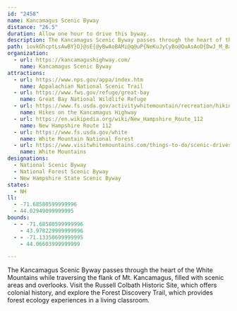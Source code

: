 ```yaml
---
id: "2458"
name: Kancamagus Scenic Byway
distance: "26.5"
duration: Allow one hour to drive this byway.
description: The Kancamagus Scenic Byway passes through the heart of the White Mountains while traversing the flank of Mt. Kancamagus, filled with scenic areas and overlooks. Visit the Russell Colbath Historic Site, which offers colonial history, and explore the Forest Discovery Trail, which provides forest ecology experiences in a living classroom.
path: iovkGhcptLsAwBY}D}@sE{@yBwAoBAMi@q@uP{NeKuJyCyBo@QuAsAoD{DwJ_M_BaBqJmL}I}JkPwSqAkCw@gBgAeFw@mBiBkDgGqH_AwAs@sAi@_Be@yAk@{Cc@{IM_B[qB{FyVy@yEe@sAwB{IeB_G}A{LcE_XcEaTsBgLi@{DK_AMgELaCr@wGJiDIsDi@eFy@}Cs@_BsBqD{AoB{FwFy@uAk@eB]mBOwB?iIKwBmDaa@]mBaRat@i@gDQwBCuBBsDtEqw@XkCn@_CfCaFxCuEbGsKhBsBlAy@zM_GtDyCjAo@tAYhD@vAGnA_@xB_AhAs@bAgAbDqGr@_DLsBq@sZ?sBDyBr@aFtK}e@~@uCxBsFfJuSdKsYhFaLtImOrBuFh@gBrGgZzDsOZqBlAmM^oBn@eBbCgF~@yCXsBd@sOLsBTsBv@aDhMyY`BwBpIgGbBmBnDiIrCyEfAsCdBeIXoBDmDUsBc@kBUm@]k@aAkAiAu@qAe@_CKyBb@oBrAeCtCsCrE_BtB{J~GwFdFkAx@kMtHu@X]EYMU]OiATiAXUdGqAlAk@hAy@pFwF|FwH|@uArF{Kl@cBn@cDbEk[XqBXiF]yM[gF}AiM_@kBo@_BcBeBsAa@gDAg@Ki@Wc@a@Ym@Ow@EsBNy@vH_W^k@b@]tASh@JhA~@zGtL`AfAlAl@h@NrADh@KnAe@|DkChBaBpHyK~DoFbDyDf@_@hAq@rAa@nQsBh@ShA}@t@uAh@eBRsBn@cWCmD[oBSu@aFoLQy@MsBLsBTs@bCiFRu@JsB[iBYk@c@e@sCsBy@uAUu@YoBOqDEuBV_Lf@wMNwBz@wI|@_FfBaGnAmC~AyBlByAxB_AxFyApAg@dA_A|AyB`AwCXoB^eHBmFOiFyAcSc@kDc@iBiAqC{AuBiA_AcFeDcAaAyAcCaA{CaBcOwCkL_@mBSsBEuBHwBTsBn@aD`AyC`CmF|@sAnOaR~@oAr@}AxAiE~EcUt@_Bz@qAhA_AjAo@rA]vAK|BXfIvCnAZ`CDzBa@lAm@dAcA|EuGbAkAfHiF^e@x@yA|@yC|FkZlBaIlHuWnAmGb@iDZmD~@mQb@iF`Fi]zBaLfBcH~@sGb@gFhAuSt@gKHuBDmFo@{ZFuBZmD~B_MpFg\d@yDD_BAqBOiBwBeLi@iEiAaTeDgc@oAoSMsCDeAXgB`B{FfByEbAoFNwBHmBDmO\_Zx@}NnCoWj@{K`AgLnAmIpEwTjL_e@`Kud@d@qFHcS`@oHFqBiAoG}@eEe@aEsD{e@s@_I_BoLgAsN_AoJs@gDq@mBqFmJy@mBgBgFcCeEeB}Ey@yCa@sBQcBUcGi@gCYu@}LqPaC{B[O_@IqACyHd@kZ~@iBq@iA_AYa@e@kA_@sAc@oEiCoRgDsIgB_DsDaFg@{@]eAu@yOSmAu@yCsAoBkD_Dc@eAMqA?aATsFE_B_@sAg@s@k@a@sDyAo@s@i@wAYyIOsB_@}AwByC_BcD}@{DUeDKgD?_BYqEEkCNmBJw@t@iC`AkB~BgB`KmDvLsC~Ju@nBUlAYvVsI~CmBbBmA~@_Av@kA~CuGl@mBrCuNVsBAwC_@mD?aBHeAtAcH|@sBp@cApCsCjAuB|@sDt@qGr@uBl@aArDsCdAoAh@aAx@eBvEuLxGqOh@wBV_B?aEo@aGCwA?gCZoGJkD?mB]oGJkAb@eBT{At@eJ\}BhByE|BmEtAmDrBcE|@wC`@mCVwDJaEh@e_@EyA_AeHS{B_A}Ow@mJAsAz@}YEgBk@eCOeACy@b@oFrAkINiBGsAeAqEUkB}@qNs@uEC}BPmD^{AfDgKhBwEn@iC^{EHqCK_CSsA_@{AIwADiC`Jg~@|F_Sx@mElD}Vx@yEr@kBrLqTpDsEtHgInJsJ
organization:
  - url: https://kancamagushighway.com/
    name: Kancamagus Scenic Byway
attractions:
  - url: https://www.nps.gov/appa/index.htm
    name: Appalachian National Scenic Trail
  - url: https://www.fws.gov/refuge/great-bay
    name: Great Bay National Wildlife Refuge
  - url: https://www.fs.usda.gov/activitywhitemountain/recreation/hiking
    name: Hikes on the Kancamagus Highway
  - url: https://en.wikipedia.org/wiki/New_Hampshire_Route_112
    name: New Hampshire Route 112
  - url: https://www.fs.usda.gov/white
    name: White Mountain National Forest
  - url: https://www.visitwhitemountains.com/things-to-do/scenic-drives/kancamagus-highway/
    name: White Mountains
designations:
  - National Scenic Byway
  - National Forest Scenic Byway
  - New Hampshire State Scenic Byway
states:
  - NH
ll:
  - -71.68580599999996
  - 44.02949099999995
bounds:
  - - -71.68580599999996
    - 43.978229999999996
  - - -71.13350699999995
    - 44.06603999999999

---
```


The Kancamagus Scenic Byway passes through the heart of the White Mountains while traversing the flank of Mt. Kancamagus, filled with scenic areas and overlooks. Visit the Russell Colbath Historic Site, which offers colonial history, and explore the Forest Discovery Trail, which provides forest ecology experiences in a living classroom.
